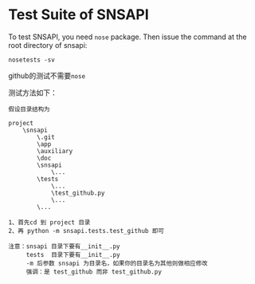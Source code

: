 Test Suite of SNSAPI
====

To test SNSAPI, you need `nose` package. 
Then issue the command at the root directory of snsapi:

```
nosetests -sv
```

github的测试不需要`nose`

测试方法如下：

	假设目录结构为
	
	project
		\snsapi
			\.git
			\app
			\auxiliary
			\doc
			\snsapi
				\...
			\tests
				\...
				\test_github.py
				\...
			\...
	
	1、首先cd 到 project 目录
	2、再 python -m snsapi.tests.test_github 即可
	
	注意：snsapi 目录下要有__init__.py
		 tests  目录下要有__init__.py
		 -m 后参数 snsapi 为目录名，如果你的目录名为其他则做相应修改
		 强调：是 test_github 而非 test_github.py
	